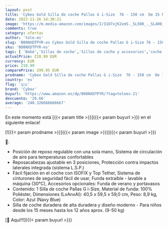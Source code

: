 ```yaml
---
layout: post
title: 'Cybex Gold Silla de coche Pallas G i-Size  76 - 150 cm  De 15 Meses a 12 Años  Aprox. 9 a 50 kg  Azul  Navy Blue '
date: 2022-11-26 14:30:21
image: 'https://m.media-amazon.com/images/I/31O7xjK2xmS._SL500_._SL400_.jpg'
comments: true
category: ofertas
author: 'tole.es'
slug: 'B08NXDTPYR-es Cybex Gold Silla de coche Pallas G i-Size 76 - 150 cm De...'
sku: 'B08NXDTPYR-es'
tags: [ 'Bebé','Sillas de coche','Sillas de coche y accesorios','coche','cybex','de','silla','🇪🇸', ]
actualPrice: 210.99 EUR
currency: EUR
price: 210.99
comparePrice: 299.95 EUR
prodname: 'Cybex Gold Silla de coche Pallas G i-Size  76 - 150 cm  De 15 Meses a 12 Años  Aprox. 9 a 50 kg  Azul  Navy Blue '
country: 'es'
flag: '🇪🇸'
brand: 'Cybex'
buyurl: 'https://www.amazon.es/dp/B08NXDTPYR/?tag=tolees-21'
descuento: '29.66'
average: '240.326666666667'
---
```


En este momento está [{{< param title >}}]({{< param buyurl >}}) en el siguiente enlace!

[![{{< param prodname >}}]({{< param image >}})]({{< param buyurl >}})

🔎:

- Posición de reposo regulable con una sola mano, Sistema de circulación de aire para temperaturas confortables
- Reposacabezas ajustable en 3 posiciones, Protección contra impactos laterales integrada (sistema L.S.P.)
- Fácil fijación en el coche con ISOFIX y Top Tether, Sistema de cinturones de seguridad fácil de usar, Funda extraíble - lavable a máquina (30°C), Accesorios opcionales: Funda de verano y portavasos
- Contenido: 1 Silla de coche Pallas G i-Size, Material de funda: 100% Poliéster, Dimensiones (LxAnxAl): 40,5 x 59,5 x 59,0 cm, Peso: 8,9 kg, Color: Azul (Navy Blue)
- Silla de coche duradera de alta duradera y diseño moderno - Para niños desde los 15 meses hasta los 12 años aprox. (9-50 kg)

[🛒 Aquí!!!]({{< param buyurl >}})
